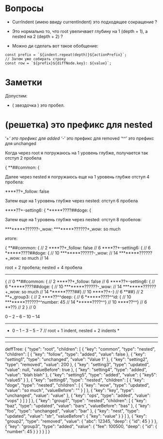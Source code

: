 # Вопросы
* CurrIndent (имею ввиду currentIndent) это подходящее сокращение ?

* Это нормально то, что root увеличвает глубину на 1 (depth + 1), a nested на 2 (depth + 2) ?

* Можно ди сделать вот такое обобщение:
```
const prefix = `${indent.repeat(depth)}${actionPrefix}`;
// Затем уже собирать строку
const row = `${prefix}${diffNode.key}: ${value}`;
```

# Заметки

Допустим:

* ( звездочка ) это пробел.
# (решетка) это префикс для nested
‘+_‘ это префикс для added
‘-_’ это префикс для removed
‘^^’ это префикс для unchanged

Когда через root я погружаюсь на 1 уровень глубже, получается так
отступ 2 пробела

{
**##common: {

Далее  через nested я погружаюсь еще на 1 уровень глубже
отступ 4 пробела:

****??+_follow: false

Затем еще на 1 уровень глубже через nested:
отступ 6 пробела

****??+-setting6: {
******????##doge: {

Затем еще на 1 уровень глубже через nested:
отступ 8 пробелов:

********??????-_wow:
********??????+_wow: so much

итоге:

{
**##common: { // 2
****??+_follow: false // 6
****??+-setting6: { // 6
******????##doge: { // 10
********??????-_wow: // 14
********??????+_wow: so much // 14

root + 2 пробела; nested + 4 пробела


***************************************************

{ // 0
**##common: { // 2
****??+_follow: false // 6
****??+-setting6: { // 6
******????##doge: { // 10
********??????-_wow: // 14
********??????+_wow: so much // 14
******????##} // 10
****??+-} // 6
**##} // 2
**+_group3: { // 2
****??^^deep: { // 6
******????^^id: { // 10
********??????^^number: 45 // 14
******????^^} // 10
****??^^} // 6
**??} // 2
} // 0


0 – 2 – 6 – 10 – 14

***************************************************************
*  0 – 1 – 3 – 5 – 7  // root + 1 indent, nested + 2 indents  *
***************************************************************


****************************************************
deffTree:
{
  "type": "root",
  "children": [
    {
      "key": "common",
      "type": "nested",
      "children": [
        {
          "key": "follow",
          "type": "added",
          "value": false
        },
        {
          "key": "setting1",
          "type": "unchanged",
          "value": "Value 1"
        },
        {
          "key": "setting2",
          "type": "removed",
          "value": 200
        },
        {
          "key": "setting3",
          "type": "updated",
          "value": null,
          "valueBefore": true
        },
        {
          "key": "setting4",
          "type": "added",
          "value": "blah blah"
        },
        {
          "key": "setting5",
          "type": "added",
          "value": {
            "key5": "value5"
          }
        },
        {
          "key": "setting6",
          "type": "nested",
          "children": [
            {
              "key": "doge",
              "type": "nested",
              "children": [
                {
                  "key": "wow",
                  "type": "updated",
                  "value": "so much",
                  "valueBefore": ""
                }
              ]
            },
            {
              "key": "key",
              "type": "unchanged",
              "value": "value"
            },
            {
              "key": "ops",
              "type": "added",
              "value": "vops"
            }
          ]
        }
      ]
    },
    {
      "key": "group1",
      "type": "nested",
      "children": [
        {
          "key": "baz",
          "type": "updated",
          "value": "bars",
          "valueBefore": "bas"
        },
        {
          "key": "foo",
          "type": "unchanged",
          "value": "bar"
        },
        {
          "key": "nest",
          "type": "updated",
          "value": "str",
          "valueBefore": {
            "key": "value"
          }
        }
      ]
    },
    {
      "key": "group2",
      "type": "removed",
      "value": {
        "abc": 12345,
        "deep": {
          "id": 45
        }
      }
    },
    {
      "key": "group3",
      "type": "added",
      "value": {
        "fee": 100500,
        "deep": {
          "id": {
            "number": 45
          }
        }
      }
    }
  ]
}
